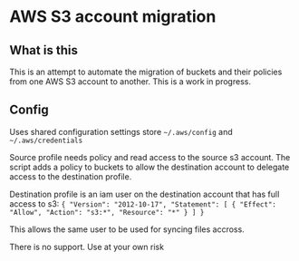 # AWS S3 account migration

## What is this
This is an attempt to automate the migration of buckets and their policies from one AWS S3 account to another.
This is a work in progress.

## Config
Uses shared configuration settings store `~/.aws/config` and `~/.aws/credentials`

Source profile needs policy and read access to the source s3 account.
The script adds a policy to buckets to allow the destination account to delegate access to the destination profile.

Destination profile is an iam user on the destination account that has full access to s3:
`{
    "Version": "2012-10-17",
    "Statement": [
        {
            "Effect": "Allow",
            "Action": "s3:*",
            "Resource": "*"
        }
    ]
}`

This allows the same user to be used for syncing files accross.

There is no support. Use at your own risk
